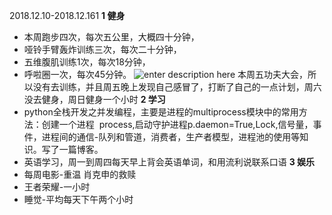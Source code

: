 2018.12.10-2018.12.161 
**1 健身**
 - 本周跑步四次，每次五公里，大概四十分钟， 
 - 哑铃手臂轰炸训练三次，每次二十分钟， 
 - 五维腹肌训练1次，每次18分钟，
 - 呼啦圈一次，每次45分钟。
![enter description here](http://futuretechx.com/wp-content/uploads/2018/12/WeChat-Image_20181217135246.jpg)
本周五功夫大会，所以没有去训练，并且周五晚上发现自己感冒了，打断了自己的一点计划，周六没去健身，周日健身一个小时
**2 学习**
- python全栈开发之并发编程，主要是进程的multiprocess模块中的常用方法：创建一个进程  process,启动守护进程p.daemon=True,Lock,信号量，事件，进程间的通信-队列和管道，消费者，生产者模型，进程池的使用等知识。写了一篇博客。
- 英语学习，周一到周四每天早上背会英语单词，和用流利说联系口语
**3 娱乐**
- 每周电影-重温 肖克申的救赎
-  王者荣耀-一小时
-  睡觉-平均每天下午两个小时